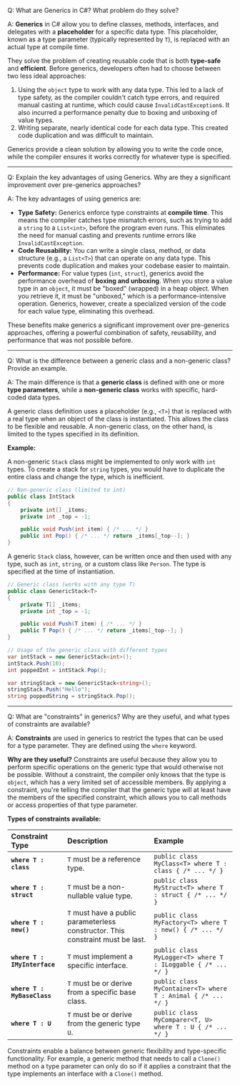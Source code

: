 Q: What are Generics in C\#? What problem do they solve?

A: **Generics** in C\# allow you to define classes, methods, interfaces, and delegates with a **placeholder** for a specific data type. This placeholder, known as a type parameter (typically represented by `T`), is replaced with an actual type at compile time.

They solve the problem of creating reusable code that is both **type-safe** and **efficient**. Before generics, developers often had to choose between two less ideal approaches:

1.  Using the `object` type to work with any data type. This led to a lack of type safety, as the compiler couldn't catch type errors, and required manual casting at runtime, which could cause `InvalidCastException`s. It also incurred a performance penalty due to boxing and unboxing of value types.
2.  Writing separate, nearly identical code for each data type. This created code duplication and was difficult to maintain.

Generics provide a clean solution by allowing you to write the code once, while the compiler ensures it works correctly for whatever type is specified.

-----

Q: Explain the key advantages of using Generics. Why are they a significant improvement over pre-generics approaches?

A: The key advantages of using generics are:

  * **Type Safety:** Generics enforce type constraints at **compile time**. This means the compiler catches type mismatch errors, such as trying to add a `string` to a `List<int>`, before the program even runs. This eliminates the need for manual casting and prevents runtime errors like `InvalidCastException`.
  * **Code Reusability:** You can write a single class, method, or data structure (e.g., a `List<T>`) that can operate on any data type. This prevents code duplication and makes your codebase easier to maintain.
  * **Performance:** For value types (`int`, `struct`), generics avoid the performance overhead of **boxing and unboxing**. When you store a value type in an `object`, it must be "boxed" (wrapped) in a heap object. When you retrieve it, it must be "unboxed," which is a performance-intensive operation. Generics, however, create a specialized version of the code for each value type, eliminating this overhead.

These benefits make generics a significant improvement over pre-generics approaches, offering a powerful combination of safety, reusability, and performance that was not possible before.

-----

Q: What is the difference between a generic class and a non-generic class? Provide an example.

A: The main difference is that a **generic class** is defined with one or more **type parameters**, while a **non-generic class** works with specific, hard-coded data types.

A generic class definition uses a placeholder (e.g., `<T>`) that is replaced with a real type when an object of the class is instantiated. This allows the class to be flexible and reusable. A non-generic class, on the other hand, is limited to the types specified in its definition.

**Example:**

A non-generic `Stack` class might be implemented to only work with `int` types. To create a stack for `string` types, you would have to duplicate the entire class and change the type, which is inefficient.

```csharp
// Non-generic class (limited to int)
public class IntStack
{
    private int[] _items;
    private int _top = -1;

    public void Push(int item) { /* ... */ }
    public int Pop() { /* ... */ return _items[_top--]; }
}
```

A generic `Stack` class, however, can be written once and then used with any type, such as `int`, `string`, or a custom class like `Person`. The type is specified at the time of instantiation.

```csharp
// Generic class (works with any type T)
public class GenericStack<T>
{
    private T[] _items;
    private int _top = -1;

    public void Push(T item) { /* ... */ }
    public T Pop() { /* ... */ return _items[_top--]; }
}

// Usage of the generic class with different types
var intStack = new GenericStack<int>();
intStack.Push(10);
int poppedInt = intStack.Pop();

var stringStack = new GenericStack<string>();
stringStack.Push("Hello");
string poppedString = stringStack.Pop();
```

-----

Q: What are "constraints" in generics? Why are they useful, and what types of constraints are available?

A: **Constraints** are used in generics to restrict the types that can be used for a type parameter. They are defined using the `where` keyword.

**Why are they useful?**
Constraints are useful because they allow you to perform specific operations on the generic type that would otherwise not be possible. Without a constraint, the compiler only knows that the type is `object`, which has a very limited set of accessible members. By applying a constraint, you're telling the compiler that the generic type will at least have the members of the specified constraint, which allows you to call methods or access properties of that type parameter.

**Types of constraints available:**

| Constraint Type | Description | Example |
| :--- | :--- | :--- |
| **`where T : class`** | `T` must be a reference type. | `public class MyClass<T> where T : class { /* ... */ }` |
| **`where T : struct`** | `T` must be a non-nullable value type. | `public class MyStruct<T> where T : struct { /* ... */ }` |
| **`where T : new()`** | `T` must have a public parameterless constructor. This constraint must be last. | `public class MyFactory<T> where T : new() { /* ... */ }` |
| **`where T : IMyInterface`** | `T` must implement a specific interface. | `public class MyLogger<T> where T : ILoggable { /* ... */ }` |
| **`where T : MyBaseClass`** | `T` must be or derive from a specific base class. | `public class MyContainer<T> where T : Animal { /* ... */ }` |
| **`where T : U`** | `T` must be or derive from the generic type `U`. | `public class MyComparer<T, U> where T : U { /* ... */ }` |

Constraints enable a balance between generic flexibility and type-specific functionality. For example, a generic method that needs to call a `Clone()` method on a type parameter can only do so if it applies a constraint that the type implements an interface with a `Clone()` method.